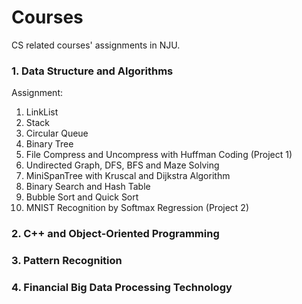 # Courses
CS related courses' assignments in NJU.  
### 1. Data Structure and Algorithms  
Assignment:  
1. LinkList
2. Stack
3. Circular Queue
4. Binary Tree
5. File Compress and Uncompress with Huffman Coding (Project 1)
6. Undirected Graph, DFS, BFS and Maze Solving
7. MiniSpanTree with Kruscal and Dijkstra Algorithm
8. Binary Search and Hash Table
9. Bubble Sort and Quick Sort
10. MNIST Recognition by Softmax Regression (Project 2)
### 2. C++ and Object-Oriented Programming  
### 3. Pattern Recognition  
### 4. Financial Big Data Processing Technology  
